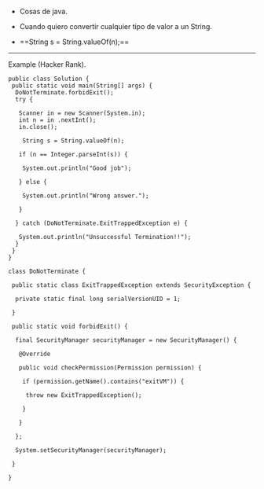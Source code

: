 - Cosas de java.

- Cuando quiero convertir cualquier tipo de valor a un String.
- ==String s = String.valueOf(n);==

-------------------------------------------------------

Example (Hacker Rank).
```
public class Solution {
 public static void main(String[] args) {
  DoNotTerminate.forbidExit();
  try {
  
   Scanner in = new Scanner(System.in);
   int n = in .nextInt();
   in.close();

    String s = String.valueOf(n);  

   if (n == Integer.parseInt(s)) {

    System.out.println("Good job");

   } else {

    System.out.println("Wrong answer.");

   }

  } catch (DoNotTerminate.ExitTrappedException e) {

   System.out.println("Unsuccessful Termination!!");
  }
 }
}
```


```
class DoNotTerminate {

 public static class ExitTrappedException extends SecurityException {

  private static final long serialVersionUID = 1;

 }

 public static void forbidExit() {

  final SecurityManager securityManager = new SecurityManager() {

   @Override

   public void checkPermission(Permission permission) {

    if (permission.getName().contains("exitVM")) {

     throw new ExitTrappedException();

    }

   }

  };

  System.setSecurityManager(securityManager);

 }

}
```